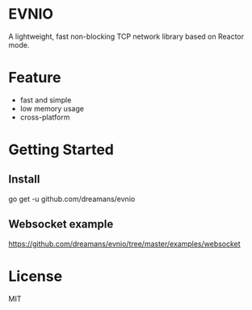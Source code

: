 # EVNIO

A lightweight, fast non-blocking TCP network library based on Reactor mode.

# Feature

- fast and simple
- low memory usage
- cross-platform

# Getting Started

## Install

  go get -u github.com/dreamans/evnio
  
## Websocket example

  https://github.com/dreamans/evnio/tree/master/examples/websocket
  
# License

MIT
